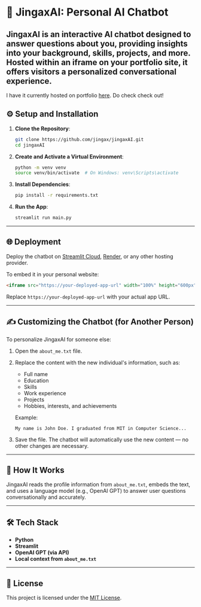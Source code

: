 # 🧠 JingaxAI: Personal AI Chatbot

JingaxAI is an interactive AI chatbot designed to answer questions about you, providing insights into your background, skills, projects, and more. Hosted within an iframe on your portfolio site, it offers visitors a personalized conversational experience.
---
I have it currently hosted on portfolio [here](https://jingax.github.io/). Do check check out!

## ⚙️ Setup and Installation

1. **Clone the Repository**:
   ```bash
   git clone https://github.com/jingax/jingaxAI.git
   cd jingaxAI
   ```

2. **Create and Activate a Virtual Environment**:
   ```bash
   python -m venv venv
   source venv/bin/activate  # On Windows: venv\Scripts\activate
   ```

3. **Install Dependencies**:
   ```bash
   pip install -r requirements.txt
   ```

4. **Run the App**:
   ```bash
   streamlit run main.py
   ```

---

## 🌐 Deployment

Deploy the chatbot on [Streamlit Cloud](https://streamlit.io/cloud), [Render](https://render.com/), or any other hosting provider.

To embed it in your personal website:

```html
<iframe src="https://your-deployed-app-url" width="100%" height="600px"></iframe>
```

Replace `https://your-deployed-app-url` with your actual app URL.

---

## ✍️ Customizing the Chatbot (for Another Person)

To personalize JingaxAI for someone else:

1. Open the `about_me.txt` file.
2. Replace the content with the new individual's information, such as:
   - Full name
   - Education
   - Skills
   - Work experience
   - Projects
   - Hobbies, interests, and achievements

   Example:
   ```
   My name is John Doe. I graduated from MIT in Computer Science...
   ```

3. Save the file. The chatbot will automatically use the new content — no other changes are necessary.

---

## 🧠 How It Works

JingaxAI reads the profile information from `about_me.txt`, embeds the text, and uses a language model (e.g., OpenAI GPT) to answer user questions conversationally and accurately.

---

## 🛠️ Tech Stack

- **Python**
- **Streamlit**
- **OpenAI GPT (via API)**
- **Local context from `about_me.txt`**

---

## 📄 License

This project is licensed under the [MIT License](LICENSE).
